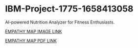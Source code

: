 # IBM-Project-1775-1658413058

AI-powered Nutrition Analyzer for Fitness Enthusiasts.


[EMPATHY MAP IMAGE LINK ](https://github.com/IBM-EPBL/IBM-Project-1775-1658413058/blob/main/docs/empathy-map/Empathy%20map.png)


[EMPATHY MAP PDF LINK ](https://github.com/IBM-EPBL/IBM-Project-1775-1658413058/blob/main/docs/empathy-map/Empathy%20map.pdf)
